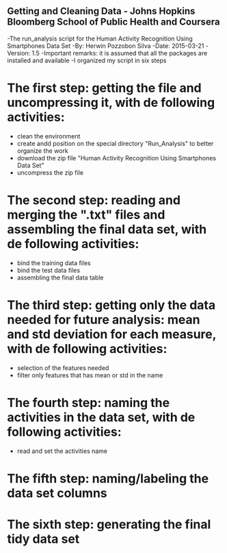 ##  Getting and Cleaning Data - Johns Hopkins Bloomberg School of Public Health and Coursera
-The run_analysis script for the Human Activity Recognition Using Smartphones Data Set 
-By: Herwin Pozzobon Silva
-Date: 2015-03-21
-Version: 1.5
-Important remarks: it is assumed that all the packages are installed and available
-I organized my script in six steps
# The first step: getting the file and uncompressing it, with de following activities:
- clean the environment
- create andd position on the special directory "Run_Analysis" to better organize the work
- download the zip file "Human Activity Recognition Using Smartphones Data Set"
- uncompress the zip file
# The second step: reading and merging the ".txt" files and assembling the final data set, with de following activities:
- bind the training data files
- bind the test data files
- assembling the final data table
# The third step: getting only the data needed for future analysis: mean and std deviation for each measure, with de following activities:
- selection of the features needed
- filter only features that has mean or std in the name
# The fourth step: naming the activities in the data set, with de following activities:
- read and set the activities name
# The fifth step: naming/labeling the data set columns
# The sixth step: generating the final tidy data set
